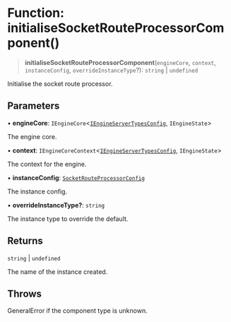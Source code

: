 # Function: initialiseSocketRouteProcessorComponent()

> **initialiseSocketRouteProcessorComponent**(`engineCore`, `context`, `instanceConfig`, `overrideInstanceType`?): `string` \| `undefined`

Initialise the socket route processor.

## Parameters

• **engineCore**: `IEngineCore`\<[`IEngineServerTypesConfig`](../interfaces/IEngineServerTypesConfig.md), `IEngineState`\>

The engine core.

• **context**: `IEngineCoreContext`\<[`IEngineServerTypesConfig`](../interfaces/IEngineServerTypesConfig.md), `IEngineState`\>

The context for the engine.

• **instanceConfig**: [`SocketRouteProcessorConfig`](../type-aliases/SocketRouteProcessorConfig.md)

The instance config.

• **overrideInstanceType?**: `string`

The instance type to override the default.

## Returns

`string` \| `undefined`

The name of the instance created.

## Throws

GeneralError if the component type is unknown.
